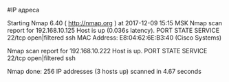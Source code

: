 #IP адреса <a name="99"></a>

Starting Nmap 6.40 ( http://nmap.org ) at 2017-12-09 15:15 MSK
Nmap scan report for 192.168.10.125
Host is up (0.036s latency).
PORT   STATE         SERVICE
22/tcp open|filtered ssh
MAC Address: E8:04:62:6E:B3:40 (Cisco Systems)

Nmap scan report for 192.168.10.222
Host is up.
PORT   STATE         SERVICE
22/tcp open|filtered ssh

Nmap done: 256 IP addresses (3 hosts up) scanned in 4.67 seconds
